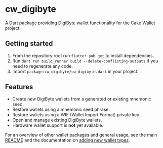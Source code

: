 # cw_digibyte

A Dart package providing DigiByte wallet functionality for the Cake Wallet project.

## Getting started

1. From the repository root run `flutter pub get` to install dependencies.
2. Run `dart run build_runner build --delete-conflicting-outputs` if you need to
   regenerate any code.
3. Import `package:cw_digibyte/cw_digibyte.dart` in your project.

## Features

- Create new DigiByte wallets from a generated or existing mnemonic seed.
- Restore wallets using a mnemonic seed phrase.
- Restore wallets using a WIF (Wallet Import Format) private key.
- Open and manage existing DigiByte wallets.
- Hardware wallet support is **not** yet available.

For an overview of other wallet packages and general usage, see the main
[README](../README.md) and the documentation on
[adding new wallet types](../docs/NEW_WALLET_TYPES.md).
